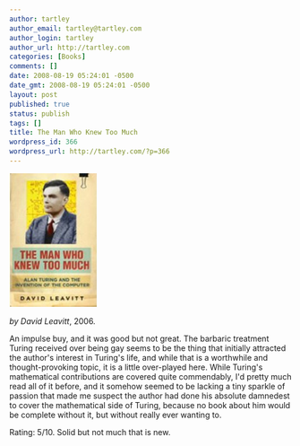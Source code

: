 ```yaml
---
author: tartley
author_email: tartley@tartley.com
author_login: tartley
author_url: http://tartley.com
categories: [Books]
comments: []
date: 2008-08-19 05:24:01 -0500
date_gmt: 2008-08-19 05:24:01 -0500
layout: post
published: true
status: publish
tags: []
title: The Man Who Knew Too Much
wordpress_id: 366
wordpress_url: http://tartley.com/?p=366
---
```


![](/assets/2008/08/the-man-who-knew-too-much.jpg)

*by David Leavitt*, 2006.

An impulse buy, and it was good but not great. The barbaric treatment
Turing received over being gay seems to be the thing that initially
attracted the author's interest in Turing's life, and while that is a
worthwhile and thought-provoking topic, it is a little over-played here.
While Turing's mathematical contributions are covered quite commendably,
I'd pretty much read all of it before, and it somehow seemed to be
lacking a tiny sparkle of passion that made me suspect the author had
done his absolute damnedest to cover the mathematical side of Turing,
because no book about him would be complete without it, but without
really ever wanting to.

Rating: 5/10. Solid but not much that is new.

